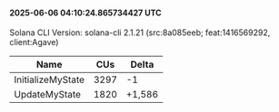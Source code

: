 #### 2025-06-06 04:10:24.865734427 UTC

Solana CLI Version: solana-cli 2.1.21 (src:8a085eeb; feat:1416569292, client:Agave)

| Name              | CUs  | Delta  |
| ----------------- | ---- | ------ |
| InitializeMyState | 3297 | -1     |
| UpdateMyState     | 1820 | +1,586 |
